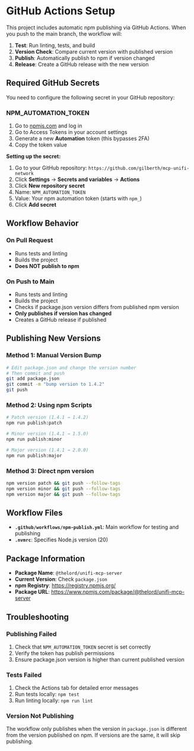 # GitHub Actions Setup

This project includes automatic npm publishing via GitHub Actions. When you push to the main branch, the workflow will:

1. **Test**: Run linting, tests, and build
2. **Version Check**: Compare current version with published version
3. **Publish**: Automatically publish to npm if version changed
4. **Release**: Create a GitHub release with the new version

## Required GitHub Secrets

You need to configure the following secret in your GitHub repository:

### NPM_AUTOMATION_TOKEN

1. Go to [npmjs.com](https://www.npmjs.com) and log in
2. Go to Access Tokens in your account settings
3. Generate a new **Automation** token (this bypasses 2FA)
4. Copy the token value

**Setting up the secret:**

1. Go to your GitHub repository: `https://github.com/gilberth/mcp-unifi-network`
2. Click **Settings** → **Secrets and variables** → **Actions**
3. Click **New repository secret**
4. Name: `NPM_AUTOMATION_TOKEN`
5. Value: Your npm automation token (starts with `npm_`)
6. Click **Add secret**

## Workflow Behavior

### On Pull Request
- Runs tests and linting
- Builds the project
- **Does NOT publish to npm**

### On Push to Main
- Runs tests and linting
- Builds the project
- Checks if package.json version differs from published npm version
- **Only publishes if version has changed**
- Creates a GitHub release if published

## Publishing New Versions

### Method 1: Manual Version Bump
```bash
# Edit package.json and change the version number
# Then commit and push
git add package.json
git commit -m "bump version to 1.4.2"
git push
```

### Method 2: Using npm Scripts
```bash
# Patch version (1.4.1 → 1.4.2)
npm run publish:patch

# Minor version (1.4.1 → 1.5.0)
npm run publish:minor

# Major version (1.4.1 → 2.0.0)
npm run publish:major
```

### Method 3: Direct npm version
```bash
npm version patch && git push --follow-tags
npm version minor && git push --follow-tags
npm version major && git push --follow-tags
```

## Workflow Files

- **`.github/workflows/npm-publish.yml`**: Main workflow for testing and publishing
- **`.nvmrc`**: Specifies Node.js version (20)

## Package Information

- **Package Name**: `@thelord/unifi-mcp-server`
- **Current Version**: Check `package.json`
- **npm Registry**: https://registry.npmjs.org/
- **Package URL**: https://www.npmjs.com/package/@thelord/unifi-mcp-server

## Troubleshooting

### Publishing Failed
1. Check that `NPM_AUTOMATION_TOKEN` secret is set correctly
2. Verify the token has publish permissions
3. Ensure package.json version is higher than current published version

### Tests Failed
1. Check the Actions tab for detailed error messages
2. Run tests locally: `npm test`
3. Run linting locally: `npm run lint`

### Version Not Publishing
The workflow only publishes when the version in `package.json` is different from the version published on npm. If versions are the same, it will skip publishing.